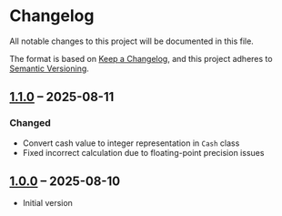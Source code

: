# Changelog

All notable changes to this project will be documented in this file.

The format is based on [Keep a Changelog](https://keepachangelog.com/en/1.1.0/),
and this project adheres to [Semantic Versioning](https://semver.org/spec/v2.0.0.html).

## [1.1.0] – 2025-08-11

### Changed

- Convert cash value to integer representation in `Cash` class
- Fixed incorrect calculation due to floating-point precision issues

## [1.0.0] – 2025-08-10

- Initial version

[1.1.0]: https://github.com/JHubi1/cash/compare/v1.0.0...v1.1.0
[1.0.0]: https://github.com/JHubi1/cash/releases/tag/v1.0.0
